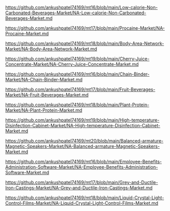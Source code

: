 <p><a href="https://github.com/ankushpatel74169/mt16/blob/main/Low-calorie-Non-Carbonated-Beverages-Market/NA-Low-calorie-Non-Carbonated-Beverages-Market.md">https://github.com/ankushpatel74169/mt16/blob/main/Low-calorie-Non-Carbonated-Beverages-Market/NA-Low-calorie-Non-Carbonated-Beverages-Market.md</a></p><p><a href="https://github.com/ankushpatel74169/mt17/blob/main/Procaine-Market/NA-Procaine-Market.md">https://github.com/ankushpatel74169/mt17/blob/main/Procaine-Market/NA-Procaine-Market.md</a></p><p><a href="https://github.com/ankushpatel74169/mt18/blob/main/Body-Area-Network-Market/NA-Body-Area-Network-Market.md">https://github.com/ankushpatel74169/mt18/blob/main/Body-Area-Network-Market/NA-Body-Area-Network-Market.md</a></p><p><a href="https://github.com/ankushpatel74169/mt19/blob/main/Cherry-Juice-Concentrate-Market/NA-Cherry-Juice-Concentrate-Market.md">https://github.com/ankushpatel74169/mt19/blob/main/Cherry-Juice-Concentrate-Market/NA-Cherry-Juice-Concentrate-Market.md</a></p><p><a href="https://github.com/ankushpatel74169/mt16/blob/main/Chain-Binder-Market/NA-Chain-Binder-Market.md">https://github.com/ankushpatel74169/mt16/blob/main/Chain-Binder-Market/NA-Chain-Binder-Market.md</a></p><p><a href="https://github.com/ankushpatel74169/mt17/blob/main/Fruit-Beverages-Market/NA-Fruit-Beverages-Market.md">https://github.com/ankushpatel74169/mt17/blob/main/Fruit-Beverages-Market/NA-Fruit-Beverages-Market.md</a></p><p><a href="https://github.com/ankushpatel74169/mt18/blob/main/Plant-Protein-Market/NA-Plant-Protein-Market.md">https://github.com/ankushpatel74169/mt18/blob/main/Plant-Protein-Market/NA-Plant-Protein-Market.md</a></p><p><a href="https://github.com/ankushpatel74169/mt19/blob/main/High-temperature-Disinfection-Cabinet-Market/NA-High-temperature-Disinfection-Cabinet-Market.md">https://github.com/ankushpatel74169/mt19/blob/main/High-temperature-Disinfection-Cabinet-Market/NA-High-temperature-Disinfection-Cabinet-Market.md</a></p><p><a href="https://github.com/ankushpatel74169/mt20/blob/main/Balanced-armature-Magnetic-Speakers-Market/NA-Balanced-armature-Magnetic-Speakers-Market.md">https://github.com/ankushpatel74169/mt20/blob/main/Balanced-armature-Magnetic-Speakers-Market/NA-Balanced-armature-Magnetic-Speakers-Market.md</a></p><p><a href="https://github.com/ankushpatel74169/mt16/blob/main/Employee-Benefits-Administration-Software-Market/NA-Employee-Benefits-Administration-Software-Market.md">https://github.com/ankushpatel74169/mt16/blob/main/Employee-Benefits-Administration-Software-Market/NA-Employee-Benefits-Administration-Software-Market.md</a></p><p><a href="https://github.com/ankushpatel74169/mt17/blob/main/Grey-and-Ductile-Iron-Castings-Market/NA-Grey-and-Ductile-Iron-Castings-Market.md">https://github.com/ankushpatel74169/mt17/blob/main/Grey-and-Ductile-Iron-Castings-Market/NA-Grey-and-Ductile-Iron-Castings-Market.md</a></p><p><a href="https://github.com/ankushpatel74169/mt18/blob/main/Liquid-Crystal-Light-Control-Films-Market/NA-Liquid-Crystal-Light-Control-Films-Market.md">https://github.com/ankushpatel74169/mt18/blob/main/Liquid-Crystal-Light-Control-Films-Market/NA-Liquid-Crystal-Light-Control-Films-Market.md</a></p>
